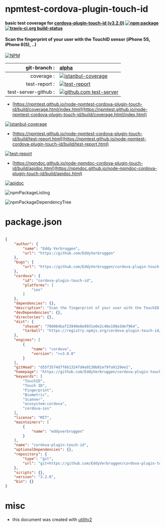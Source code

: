 # npmtest-cordova-plugin-touch-id

#### basic test coverage for  [cordova-plugin-touch-id (v3.2.0)](https://github.com/EddyVerbruggen/cordova-plugin-touch-id#readme)  [![npm package](https://img.shields.io/npm/v/npmtest-cordova-plugin-touch-id.svg?style=flat-square)](https://www.npmjs.org/package/npmtest-cordova-plugin-touch-id) [![travis-ci.org build-status](https://api.travis-ci.org/npmtest/node-npmtest-cordova-plugin-touch-id.svg)](https://travis-ci.org/npmtest/node-npmtest-cordova-plugin-touch-id)

#### Scan the fingerprint of your user with the TouchID sensor (iPhone 5S, iPhone 6(S), ..)

[![NPM](https://nodei.co/npm/cordova-plugin-touch-id.png?downloads=true&downloadRank=true&stars=true)](https://www.npmjs.com/package/cordova-plugin-touch-id)

| git-branch : | [alpha](https://github.com/npmtest/node-npmtest-cordova-plugin-touch-id/tree/alpha)|
|--:|:--|
| coverage : | [![istanbul-coverage](https://npmtest.github.io/node-npmtest-cordova-plugin-touch-id/build/coverage.badge.svg)](https://npmtest.github.io/node-npmtest-cordova-plugin-touch-id/build/coverage.html/index.html)|
| test-report : | [![test-report](https://npmtest.github.io/node-npmtest-cordova-plugin-touch-id/build/test-report.badge.svg)](https://npmtest.github.io/node-npmtest-cordova-plugin-touch-id/build/test-report.html)|
| test-server-github : | [![github.com test-server](https://npmtest.github.io/node-npmtest-cordova-plugin-touch-id/GitHub-Mark-32px.png)](https://npmtest.github.io/node-npmtest-cordova-plugin-touch-id/build/app/index.html) | | build-artifacts : | [![build-artifacts](https://npmtest.github.io/node-npmtest-cordova-plugin-touch-id/glyphicons_144_folder_open.png)](https://github.com/npmtest/node-npmtest-cordova-plugin-touch-id/tree/gh-pages/build)|

- [https://npmtest.github.io/node-npmtest-cordova-plugin-touch-id/build/coverage.html/index.html](https://npmtest.github.io/node-npmtest-cordova-plugin-touch-id/build/coverage.html/index.html)

[![istanbul-coverage](https://npmtest.github.io/node-npmtest-cordova-plugin-touch-id/build/screenCapture.buildCi.browser.%252Ftmp%252Fbuild%252Fcoverage.lib.html.png)](https://npmtest.github.io/node-npmtest-cordova-plugin-touch-id/build/coverage.html/index.html)

- [https://npmtest.github.io/node-npmtest-cordova-plugin-touch-id/build/test-report.html](https://npmtest.github.io/node-npmtest-cordova-plugin-touch-id/build/test-report.html)

[![test-report](https://npmtest.github.io/node-npmtest-cordova-plugin-touch-id/build/screenCapture.buildCi.browser.%252Ftmp%252Fbuild%252Ftest-report.html.png)](https://npmtest.github.io/node-npmtest-cordova-plugin-touch-id/build/test-report.html)

- [https://npmdoc.github.io/node-npmdoc-cordova-plugin-touch-id/build/apidoc.html](https://npmdoc.github.io/node-npmdoc-cordova-plugin-touch-id/build/apidoc.html)

[![apidoc](https://npmdoc.github.io/node-npmdoc-cordova-plugin-touch-id/build/screenCapture.buildCi.browser.%252Ftmp%252Fbuild%252Fapidoc.html.png)](https://npmdoc.github.io/node-npmdoc-cordova-plugin-touch-id/build/apidoc.html)

![npmPackageListing](https://npmtest.github.io/node-npmtest-cordova-plugin-touch-id/build/screenCapture.npmPackageListing.svg)

![npmPackageDependencyTree](https://npmtest.github.io/node-npmtest-cordova-plugin-touch-id/build/screenCapture.npmPackageDependencyTree.svg)



# package.json

```json

{
    "author": {
        "name": "Eddy Verbruggen",
        "url": "https://github.com/EddyVerbruggen"
    },
    "bugs": {
        "url": "https://github.com/EddyVerbruggen/cordova-plugin-touch-id/issues"
    },
    "cordova": {
        "id": "cordova-plugin-touch-id",
        "platforms": [
            "ios"
        ]
    },
    "dependencies": {},
    "description": "Scan the fingerprint of your user with the TouchID sensor (iPhone 5S, iPhone 6(S), ..)",
    "devDependencies": {},
    "directories": {},
    "dist": {
        "shasum": "786064baf23940e0e8931e0e2c48e198e3def964",
        "tarball": "https://registry.npmjs.org/cordova-plugin-touch-id/-/cordova-plugin-touch-id-3.2.0.tgz"
    },
    "engines": [
        {
            "name": "cordova",
            "version": ">=3.0.0"
        }
    ],
    "gitHead": "d55f3574d7f661324fd4a9130b81e79fa9129ee1",
    "homepage": "https://github.com/EddyVerbruggen/cordova-plugin-touch-id#readme",
    "keywords": [
        "TouchID",
        "Touch ID",
        "Fingerprint",
        "Biometric",
        "Scanner",
        "ecosystem:cordova",
        "cordova-ios"
    ],
    "license": "MIT",
    "maintainers": [
        {
            "name": "eddyverbruggen"
        }
    ],
    "name": "cordova-plugin-touch-id",
    "optionalDependencies": {},
    "repository": {
        "type": "git",
        "url": "git+https://github.com/EddyVerbruggen/cordova-plugin-touch-id.git"
    },
    "scripts": {},
    "version": "3.2.0",
    "bin": {}
}
```



# misc
- this document was created with [utility2](https://github.com/kaizhu256/node-utility2)

